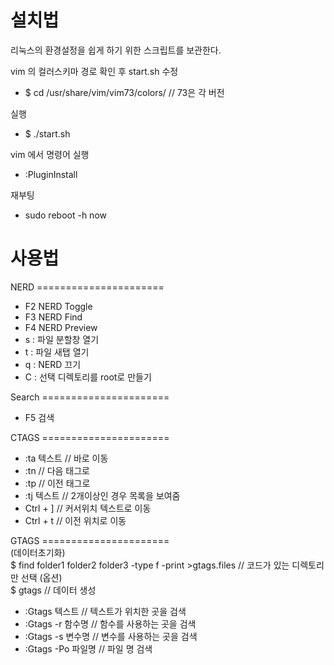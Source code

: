 # 설치법

리눅스의 환경설정을 쉽게 하기 위한 스크립트를 보관한다.

vim 의 컬러스키마 경로 확인 후 start.sh 수정  
* $ cd /usr/share/vim/vim73/colors/      // 73은 각 버전

실행  
* $ ./start.sh
  
vim 에서 명령어 실행  
* :PluginInstall

재부팅  
* sudo reboot -h now

# 사용법

NERD ======================  
 * F2 NERD Toggle
 * F3 NERD Find
 * F4 NERD Preview
 * s : 파일 분할창 열기
 * t : 파일 새탭 열기
 * q : NERD 끄기
 * C : 선택 디렉토리를 root로 만들기  
   
Search ======================  
 * F5 검색
   
CTAGS ======================  
 * :ta 텍스트	// 바로 이동
 * :tn		// 다음 태그로
 * :tp		// 이전 태그로
 * :tj 텍스트	// 2개이상인 경우 목록을 보여줌
 * Ctrl + ]	// 커서위치 텍스트로 이동
 * Ctrl + t	// 이전 위치로 이동
   
GTAGS ======================  
(데이터초기화)  
$ find folder1 folder2 folder3 -type f -print >gtags.files // 코드가 있는 디렉토리만 선택 (옵션)  
$ gtags  // 데이터 생성  
 * :Gtags 텍스트		// 텍스트가 위치한 곳을 검색
 * :Gtags -r 함수명 	// 함수를 사용하는 곳을 검색
 * :Gtags -s 변수명	// 변수를 사용하는 곳을 검색
 * :Gtags -Po 파일명	// 파일 명 검색  
 
 
 
 
 
 
